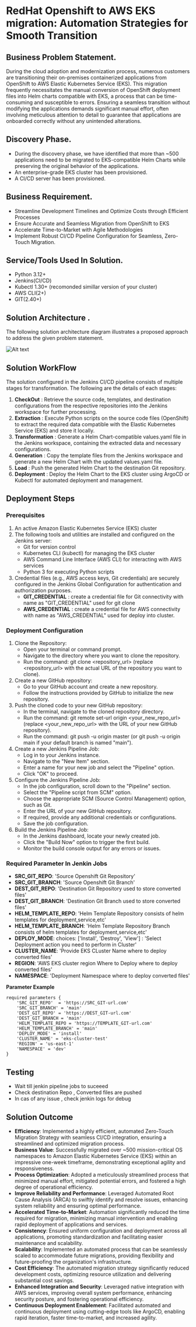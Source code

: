# RedHat Openshift to AWS EKS migration: Automation Strategies for Smooth Transition


## Business Problem Statement.
During the cloud adoption and modernization process, numerous customers are transitioning their on-premises containerized applications from OpenShift to AWS Elastic Kubernetes Service (EKS). This migration frequently necessitates the manual conversion of OpenShift deployment files into Helm charts compatible with EKS, a process that can be time-consuming and susceptible to errors. Ensuring a seamless transition without modifying the applications demands significant manual effort, often involving meticulous attention to detail to guarantee that applications are onboarded correctly without any unintended alterations.

## Discovery Phase.
   - During the discovery phase, we have identified that more than ~500 applications need to be migrated to EKS-compatible Helm Charts while preserving the original behavior of the applications.
   - An enterprise-grade EKS cluster has been provisioned.
   - A CI/CD server has been provisioned.

## Business Requirement.
   - Streamline Development Timelines and Optimize Costs through Efficient Processes
   - Ensure Accurate and Seamless Migration from OpenShift to EKS
   - Accelerate Time-to-Market with Agile Methodologies
   - Implement Robust CI/CD Pipeline Configuration for Seamless, Zero-Touch Migration.
   
## Service/Tools Used In Solution.
   - Python 3.12+
   - Jenkins(CI/CD)
   - Kubectl 1.30+ (recomonded simillar version of your cluster)
   - AWS CLI(2+)
   - GIT(2.40+)

## Solution Architecture .
The following solution architecture diagram illustrates a proposed approach to address the given problem statement.

![Alt text](architecture.png)


## Solution WorkFlow
The solution configured in the Jenkins CI/CD pipeline consists of multiple stages for transformation. The following are the details of each stages:

   1. **CheckOut**       : Retrieve the source code, templates, and destination configurations from the respective repositories into the Jenkins workspace for further processing.
   2. **Extraction**     : Execute Python scripts on the source code files (OpenShift) to extract the required data compatible with the Elastic Kubernetes Service (EKS) and store it locally.
   3. **Transformation** : Generate a Helm Chart-compatible values.yaml file in the Jenkins workspace, containing the extracted data and necessary configurations.
   4. **Generation**     : Copy the template files from the Jenkins workspace and generate a new Helm Chart with the updated values.yaml file.
   5. **Load**           : Push the generated Helm Chart to the destination Git repository.
   6. **Deployment**     : Deploy the Helm Chart to the EKS cluster using ArgoCD or Kubectl for automated deployment and management.

## Deployment Steps
   ### Prerequisites
   1. An active Amazon Elastic Kubernetes Service (EKS) cluster
   2. The following tools and utilities are installed and configured on the Jenkins server:
      - Git for version control
      - Kubernetes CLI (kubectl) for managing the EKS cluster
      - AWS Command Line Interface (AWS CLI) for interacting with AWS services
      - Python 3 for executing Python scripts
   3. Credential files (e.g., AWS access keys, Git credentials) are securely configured in the Jenkins Global Configuration for authentication and authorization purposes.
      - **GIT_CREDENTIAL** : create a credential file for Git connectivity with name as "GIT_CREDENTIAL" used for git clone
      - **AWS_CREDENTIAL** : create a credential file for AWS connectivity with name as "AWS_CREDENTIAL" used for deploy into cluster.

   ### Deployment Configuration
   1. Clone the Repository:
      - Open your terminal or command prompt.
      - Navigate to the directory where you want to clone the repository.
      - Run the command: git clone <repository_url> (replace <repository_url> with the actual URL of the repository you want to clone).
   2. Create a new GitHub repository:
      - Go to your GitHub account and create a new repository.
      - Follow the instructions provided by GitHub to initialize the new repository.
   3. Push the cloned code to your new GitHub repository:
      - In the terminal, navigate to the cloned repository directory.
      - Run the command: git remote set-url origin <your_new_repo_url> (replace <your_new_repo_url> with the URL of your new GitHub repository).
      - Run the command: git push -u origin master (or git push -u origin main if your default branch is named "main").
   4. Create a new Jenkins Pipeline Job:
      - Log in to your Jenkins instance.
      - Navigate to the "New Item" section.
      - Enter a name for your new job and select the "Pipeline" option.
      - Click "OK" to proceed.
   5. Configure the Jenkins Pipeline Job:
      - In the job configuration, scroll down to the "Pipeline" section.
      - Select the "Pipeline script from SCM" option.
      - Choose the appropriate SCM (Source Control Management) option, such as Git.
      - Enter the URL of your new GitHub repository.
      - If required, provide any additional credentials or configurations.
      - Save the job configuration.
   6. Build the Jenkins Pipeline Job:
      - In the Jenkins dashboard, locate your newly created job.
      - Click the "Build Now" option to trigger the first build.
      - Monitor the build console output for any errors or issues.
   
   ### Required Parameter In Jenkin Jobs
   
   - **SRC_GIT_REPO**:  'Source Openshift Git Repository' 
   - **SRC_GIT_BRANCH**: 'Source Openshift Git Branch'
   - **DEST_GIT_REPO**:  'Destination  Git Repository used to store converted files'
   - **DEST_GIT_BRANCH**: 'Destination  Git Branch used to store converted files'
   - **HELM_TEMPLATE_REPO**:  'Helm Template Repository consists of helm templates for deployment,service,etc'
   - **HELM_TEMPLATE_BRANCH**: 'Helm Template Repository Branch consists of helm templates for deployment,service,etc'  
   - **DEPLOY_MODE**: choices: ['Install', 'Destroy', 'View'] : 'Select Deployment action you need to perform in Cluster'
   - **CLUSTER_NAME**: 'Provide EKS CLuster Name where to deploy converted files'
   - **REGION**:  'AWS EKS cluster region Where to Deploy where to deploy converted files'
   - **NAMESPACE**: 'Deployment Namespace where to deploy converted files'
   
   **Parameter Example**

    required parameters {
        'SRC_GIT_REPO'  = 'https://SRC_GIT-url.com'
        'SRC_GIT_BRANCH' = 'main'
        'DEST_GIT_REPO' = 'https://DEST_GIT-url.com'
        'DEST_GIT_BRANCH = 'main'
        'HELM_TEMPLATE_REPO = 'https://TEMPLATE_GIT-url.com'
        'HELM_TEMPLATE_BRANCH' = 'main' 
        'DEPLOY_MODE' = 'install'
        'CLUSTER_NAME' = 'eks-cluster-test'
        'REGION' = 'us-east-1'
        'NAMESPACE' = 'dev'      
    }
## Testing
   - Wait till jenkin pipeline jobs to suceeed
   - Check destination Repo , Converted files are pushed
   - In cas of any issue , check jenkin logs for debug

## Solution Outcome
   
   - **Efficiency**:  Implemented a highly efficient, automated Zero-Touch Migration Strategy with seamless CI/CD integration, ensuring a streamlined and optimized migration process.
   - **Business Value**: Successfully migrated over ~500 mission-critical OS namespaces to Amazon Elastic Kubernetes Service (EKS) within an impressive one-week timeframe, demonstrating exceptional agility and responsiveness.
   - **Process Optimization**: Adopted a meticulously streamlined process that minimized manual effort, mitigated potential errors, and fostered a high degree of operational efficiency.
   - **Improve Reliability and Performance**: Leveraged Automated Root Cause Analysis (ARCA) to swiftly identify and resolve issues, enhancing system reliability and ensuring optimal performance.
   - **Accelerated Time-to-Market**: Automation significantly reduced the time required for migration, minimizing manual intervention and enabling rapid deployment of applications and services.
   - **Consistency**: Ensured uniform configuration and deployment across all applications, promoting standardization and facilitating easier maintenance and scalability.
   - **Scalability**: Implemented an automated process that can be seamlessly scaled to accommodate future migrations, providing flexibility and future-proofing the organization's infrastructure.
   - **Cost Efficiency**: The automated migration strategy significantly reduced development costs, optimizing resource utilization and delivering substantial cost savings.
   - **Enhanced Integration and Security**: Leveraged native integration with AWS services, improving overall system performance, enhancing security posture, and fostering operational efficiency.
   - **Continuous Deployment Enablement**: Facilitated automated and continuous deployment using cutting-edge tools like ArgoCD, enabling rapid iteration, faster time-to-market, and increased agility.














